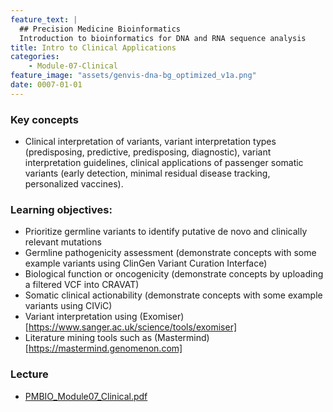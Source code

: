 ```yaml
---
feature_text: |
  ## Precision Medicine Bioinformatics
  Introduction to bioinformatics for DNA and RNA sequence analysis
title: Intro to Clinical Applications
categories:
    - Module-07-Clinical
feature_image: "assets/genvis-dna-bg_optimized_v1a.png"
date: 0007-01-01
---
```


### Key concepts
* Clinical interpretation of variants, variant interpretation types (predisposing, predictive, predisposing, diagnostic), variant interpretation guidelines, clinical applications of passenger somatic variants (early detection, minimal residual disease tracking, personalized vaccines).

### Learning objectives:
* Prioritize germline variants to identify putative de novo and clinically relevant mutations
* Germline pathogenicity assessment (demonstrate concepts with some example variants using ClinGen Variant Curation Interface)
* Biological function or oncogenicity (demonstrate concepts by uploading a filtered VCF into CRAVAT)
* Somatic clinical actionability (demonstrate concepts with some example variants using CIViC)
* Variant interpretation using (Exomiser)[https://www.sanger.ac.uk/science/tools/exomiser]
* Literature mining tools such as (Mastermind)[https://mastermind.genomenon.com]

### Lecture
* [PMBIO_Module07_Clinical.pdf](https://github.com/griffithlab/pmbio.org/raw/master/assets/lectures/PMBIO_Module07_Clinical.pdf)

